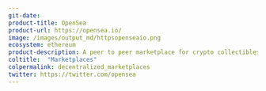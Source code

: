 ```yaml
---
git-date: 
product-title: OpenSea
product-url: https://opensea.io/
image: /images/output_md/httpsopenseaio.png
ecosystem: ethereum
product-description: A peer to peer marketplace for crypto collectibles.
coltitle:  "Marketplaces"
colpermalink: decentralized_marketplaces
twitter: https://twitter.com/opensea
---
```

